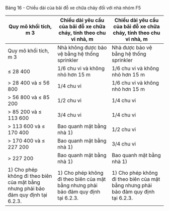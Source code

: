 Bảng 16 - Chiều dài của bãi đỗ xe chữa cháy đối với nhà nhóm F5

| Quy mô khối tích, m 3                                                              | Chiều dài yêu cầu của bãi đỗ xe chữa cháy, tính theo chu vi nhà, m                 | Chiều dài yêu cầu của bãi đỗ xe chữa cháy, tính theo chu vi nhà, m                 |
|------------------------------------------------------------------------------------|------------------------------------------------------------------------------------|------------------------------------------------------------------------------------|
| Quy mô khối tích, m 3                                                              | Nhà không được bảo vệ bằng hệ thống sprinkler                                      | Nhà được bảo vệ bằng hệ thống sprinkler                                            |
| ≤ 28 400                                                                           | 1/6 chu vi và không nhỏ hơn 15 m                                                   | 1/6 chu vi và không nhỏ hơn 15 m                                                   |
| > 28 400 và ≤ 56 800                                                               | 1/4 chu vi                                                                         | 1/6 chu vi và không nhỏ hơn 15 m                                                   |
| > 56 800 và ≤ 85 200                                                               | 1/2 chu vi                                                                         | 1/4 chu vi                                                                         |
| > 85 200 và ≤ 113 600                                                              | 3/4 chu vi                                                                         | 1/4 chu vi                                                                         |
| > 113 600 và ≤ 170 400                                                             | Bao quanh mặt bằng nhà 1)                                                          | 1/2 chu vi                                                                         |
| > 170 400 và ≤ 227 200                                                             | Bao quanh mặt bằng nhà 1)                                                          | 3/4 chu vi                                                                         |
| > 227 200                                                                          | Bao quanh mặt bằng nhà 1)                                                          | Bao quanh mặt bằng nhà 1)                                                          |
| 1) Cho phép không đi theo biên của mặt bằng nhưng phải bảo đảm quy định tại 6.2.3. | 1) Cho phép không đi theo biên của mặt bằng nhưng phải bảo đảm quy định tại 6.2.3. | 1) Cho phép không đi theo biên của mặt bằng nhưng phải bảo đảm quy định tại 6.2.3. |